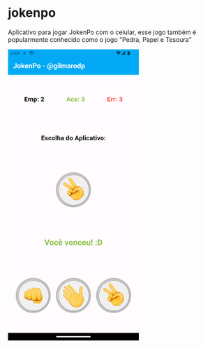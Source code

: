 # jokenpo

Aplicativo para jogar JokenPo com o celular, esse jogo também é popularmente
conhecido como o jogo "Pedra, Papel e Tesoura"

<img
    alt="Screenshot do aplicativo JokenPo"
    src=".github/screenshot.png"
    width="300"
/>